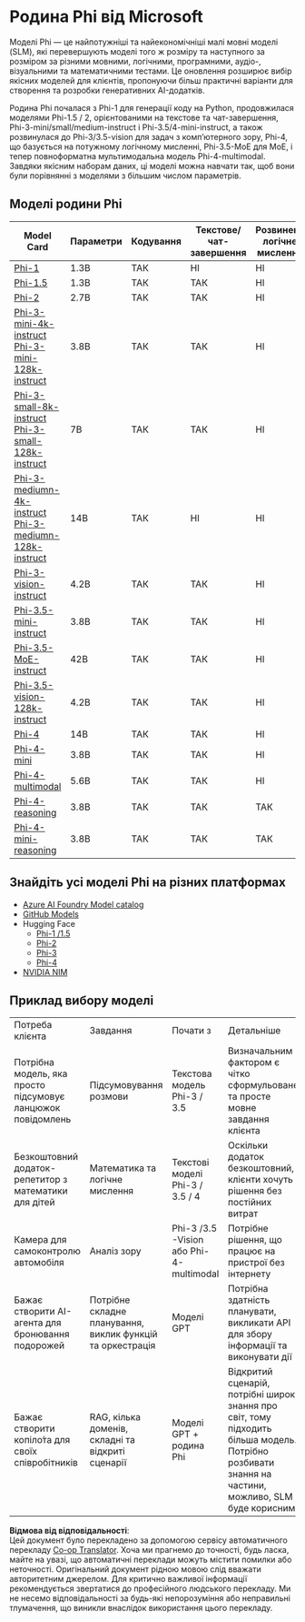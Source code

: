 <!--
CO_OP_TRANSLATOR_METADATA:
{
  "original_hash": "b5d936ffe4dfbab2244f6eb21b11f3b3",
  "translation_date": "2025-07-09T19:40:51+00:00",
  "source_file": "md/01.Introduction/01/01.PhiFamily.md",
  "language_code": "uk"
}
-->
# Родина Phi від Microsoft

Моделі Phi — це найпотужніші та найекономічніші малі мовні моделі (SLM), які перевершують моделі того ж розміру та наступного за розміром за різними мовними, логічними, програмними, аудіо-, візуальними та математичними тестами. Це оновлення розширює вибір якісних моделей для клієнтів, пропонуючи більш практичні варіанти для створення та розробки генеративних AI-додатків.

Родина Phi почалася з Phi-1 для генерації коду на Python, продовжилася моделями Phi-1.5 / 2, орієнтованими на текстове та чат-завершення, Phi-3-mini/small/medium-instruct і Phi-3.5/4-mini-instruct, а також розвинулася до Phi-3/3.5-vision для задач з комп’ютерного зору, Phi-4, що базується на потужному логічному мисленні, Phi-3.5-MoE для MoE, і тепер повноформатна мультимодальна модель Phi-4-multimodal. Завдяки якісним наборам даних, ці моделі можна навчати так, щоб вони були порівнянні з моделями з більшим числом параметрів.

## Моделі родини Phi

<div style="font-size:8px">

| Model Card |Параметри|Кодування|Текстове/чат-завершення|Розвинене логічне мислення|Зір|Аудіо|MoE
| - | -  | - | - |- |- |- |- |
|[Phi-1](https://huggingface.co/microsoft/phi-1)|1.3B| ТАК| НІ | НІ |НІ |НІ |НІ |
|[Phi-1.5](https://huggingface.co/microsoft/phi-1_5)|1.3B| ТАК|ТАК| НІ |НІ |НІ |НІ |
|[Phi-2](https://huggingface.co/microsoft/phi-1_5)|2.7B| ТАК|ТАК| НІ |НІ |НІ |НІ |
|[Phi-3-mini-4k-instruct](https://huggingface.co/microsoft/Phi-3-mini-4k-instruct)<br/>[Phi-3-mini-128k-instruct](https://huggingface.co/microsoft/Phi-3-mini-128k-instruct)|3.8B| ТАК|ТАК| НІ |НІ |НІ |НІ |
|[Phi-3-small-8k-instruct](https://huggingface.co/microsoft/Phi-3-small-8k-instruct)<br/>[Phi-3-small-128k-instruct](https://huggingface.co/microsoft/Phi-3-small-128k-instruct)<br/>|7B| ТАК|ТАК| НІ |НІ |НІ |НІ |
|[Phi-3-mediumn-4k-instruct](https://huggingface.co/microsoft/Phi-3-medium-4k-instruct)<br>[Phi-3-mediumn-128k-instruct](https://huggingface.co/microsoft/Phi-3-medium-128k-instruct)|14B|ТАК|НІ| НІ |НІ |НІ |НІ |
|[Phi-3-vision-instruct](https://huggingface.co/microsoft/Phi-3-vision-128k-instruct)|4.2B|ТАК|ТАК|НІ |НІ |НІ |НІ |
|[Phi-3.5-mini-instruct](https://huggingface.co/microsoft/Phi-3.5-mini-instruct)|3.8B|ТАК|ТАК| НІ |НІ |НІ |НІ |
|[Phi-3.5-MoE-instruct](https://huggingface.co/microsoft/Phi-3.5-MoE-instruct)|42B|ТАК|ТАК| НІ |НІ |НІ |ТАК |
|[Phi-3.5-vision-128k-instruct](https://huggingface.co/microsoft/Phi-3.5-vision-instruct)|4.2B|ТАК|ТАК| НІ |ТАК |НІ |НІ |
|[Phi-4](https://huggingface.co/microsoft/phi-4)|14B|ТАК|ТАК| НІ |НІ |НІ |НІ |
|[Phi-4-mini](https://huggingface.co/microsoft/Phi-4-mini-instruct)|3.8B|ТАК|ТАК| НІ |НІ |НІ |НІ |
|[Phi-4-multimodal](https://huggingface.co/microsoft/Phi-4-multimodal-instruct)|5.6B|ТАК|ТАК| НІ |ТАК |ТАК |НІ |
|[Phi-4-reasoning](../../../../../md/01.Introduction/01)|3.8B|ТАК|ТАК| ТАК |НІ |НІ |НІ |
|[Phi-4-mini-reasoning](../../../../../md/01.Introduction/01)|3.8B|ТАК|ТАК| ТАК |НІ |НІ |НІ |

</div>

## **Знайдіть усі моделі Phi на різних платформах**

- [Azure AI Foundry Model catalog](https://ai.azure.com/explore/models?selectedCollection=phi)
- [GitHub Models](https://github.com/marketplace?query=Phi&type=models)
- Hugging Face
  - [Phi-1 /1.5](https://huggingface.co/collections/microsoft/phi-1-6626e29134744e94e222d572)
  - [Phi-2](https://huggingface.co/microsoft/phi-2)
  - [Phi-3](https://huggingface.co/collections/microsoft/phi-3-6626e15e9585a200d2d761e3)
  - [Phi-4](https://huggingface.co/collections/microsoft/phi-4-677e9380e514feb5577a40e4) 
- [NVIDIA NIM](https://build.nvidia.com/search?q=Phi)
 

## Приклад вибору моделі

| | | | |
|-|-|-|-|
|Потреба клієнта|Завдання|Почати з|Детальніше|
|Потрібна модель, яка просто підсумовує ланцюжок повідомлень|Підсумовування розмови|Текстова модель Phi-3 / 3.5|Визначальним фактором є чітко сформульоване та просте мовне завдання клієнта|
|Безкоштовний додаток-репетитор з математики для дітей|Математика та логічне мислення|Текстові моделі Phi-3 / 3.5 / 4|Оскільки додаток безкоштовний, клієнти хочуть рішення без постійних витрат|
|Камера для самоконтролю автомобіля|Аналіз зору|Phi-3 /3.5 -Vision або Phi-4-multimodal|Потрібне рішення, що працює на пристрої без інтернету|
|Бажає створити AI-агента для бронювання подорожей|Потрібне складне планування, виклик функцій та оркестрація|Моделі GPT|Потрібна здатність планувати, викликати API для збору інформації та виконувати дії|
|Бажає створити копіло́та для своїх співробітників|RAG, кілька доменів, складні та відкриті сценарії|Моделі GPT + родина Phi|Відкритий сценарій, потрібні широкі знання про світ, тому підходить більша модель. Потрібно розбивати знання на частини, можливо, SLM буде корисним|

**Відмова від відповідальності**:  
Цей документ було перекладено за допомогою сервісу автоматичного перекладу [Co-op Translator](https://github.com/Azure/co-op-translator). Хоча ми прагнемо до точності, будь ласка, майте на увазі, що автоматичні переклади можуть містити помилки або неточності. Оригінальний документ рідною мовою слід вважати авторитетним джерелом. Для критично важливої інформації рекомендується звертатися до професійного людського перекладу. Ми не несемо відповідальності за будь-які непорозуміння або неправильні тлумачення, що виникли внаслідок використання цього перекладу.